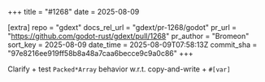 +++
title = "#1268"
date = 2025-08-09

[extra]
repo = "gdext"
docs_rel_url = "gdext/pr-1268/godot"
pr_url = "https://github.com/godot-rust/gdext/pull/1268"
pr_author = "Bromeon"
sort_key = 2025-08-09
date_time = 2025-08-09T07:58:13Z
commit_sha = "97e8216ee919ff58b8a48a7caa6becce9c9a0c86"
+++

Clarify + test `Packed*Array` behavior w.r.t. copy-and-write + `#[var]`
